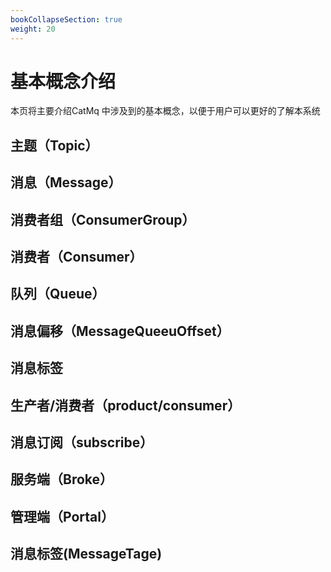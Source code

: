 ```yaml
---
bookCollapseSection: true
weight: 20
---
```



# 基本概念介绍
本页将主要介绍CatMq 中涉及到的基本概念，以便于用户可以更好的了解本系统

## 主题（Topic）

## 消息（Message）

## 消费者组（ConsumerGroup）

## 消费者（Consumer）

## 队列（Queue）

## 消息偏移（MessageQueeuOffset）

## 消息标签

## 生产者/消费者（product/consumer）

## 消息订阅（subscribe）

## 服务端（Broke）

## 管理端（Portal）

## 消息标签(MessageTage)



